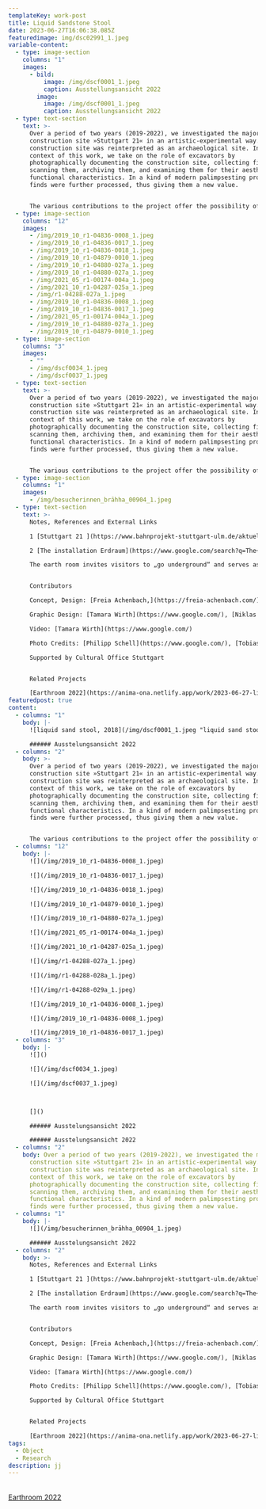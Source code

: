 ```yaml
---
templateKey: work-post
title: Liquid Sandstone Stool
date: 2023-06-27T16:06:38.085Z
featuredimage: img/dsc02991_1.jpeg
variable-content:
  - type: image-section
    columns: "1"
    images:
      - bild:
          image: /img/dscf0001_1.jpeg
          caption: Ausstellungsansicht 2022
        image:
          image: /img/dscf0001_1.jpeg
          caption: Ausstellungsansicht 2022
  - type: text-section
    text: >-
      Over a period of two years (2019-2022), we investigated the major
      construction site »Stuttgart 21« in an artistic-experimental way. The
      construction site was reinterpreted as an archaeological site. In the
      context of this work, we take on the role of excavators by
      photographically documenting the construction site, collecting finds,3D
      scanning them, archiving them, and examining them for their aesthetic and
      functional characteristics. In a kind of modern palimpsesting process, the
      finds were further processed, thus giving them a new value.


      The various contributions to the project offer the possibility of an interactive debate and create reference between layering, reinterpretation and superimposition. They celebrate the unfinished, the transformation process and highlight the spatial and aesthetic qualities of urban space. At the same time, the work can be understood as a documentation for the future. When the process of construction is completely displaced and no longer perceptible. The digital archive [www.cite-mine.online](www.cite-mine.online), the video work „Momentaufnahmen“, the spatial installation Erdraum and a publication are results of this research work.
  - type: image-section
    columns: "12"
    images:
      - /img/2019_10_r1-04836-0008_1.jpeg
      - /img/2019_10_r1-04836-0017_1.jpeg
      - /img/2019_10_r1-04836-0018_1.jpeg
      - /img/2019_10_r1-04879-0010_1.jpeg
      - /img/2019_10_r1-04880-027a_1.jpeg
      - /img/2019_10_r1-04880-027a_1.jpeg
      - /img/2021_05_r1-00174-004a_1.jpeg
      - /img/2021_10_r1-04287-025a_1.jpeg
      - /img/r1-04288-027a_1.jpeg
      - /img/2019_10_r1-04836-0008_1.jpeg
      - /img/2019_10_r1-04836-0017_1.jpeg
      - /img/2021_05_r1-00174-004a_1.jpeg
      - /img/2019_10_r1-04880-027a_1.jpeg
      - /img/2019_10_r1-04879-0010_1.jpeg
  - type: image-section
    columns: "3"
    images:
      - ""
      - /img/dscf0034_1.jpeg
      - /img/dscf0037_1.jpeg
  - type: text-section
    text: >-
      Over a period of two years (2019-2022), we investigated the major
      construction site »Stuttgart 21« in an artistic-experimental way. The
      construction site was reinterpreted as an archaeological site. In the
      context of this work, we take on the role of excavators by
      photographically documenting the construction site, collecting finds,3D
      scanning them, archiving them, and examining them for their aesthetic and
      functional characteristics. In a kind of modern palimpsesting process, the
      finds were further processed, thus giving them a new value.


      The various contributions to the project offer the possibility of an interactive debate and create reference between layering, reinterpretation and superimposition. They celebrate the unfinished, the transformation process and highlight the spatial and aesthetic qualities of urban space. At the same time, the work can be understood as a documentation for the future. When the process of construction is completely displaced and no longer perceptible. The digital archive [www.cite-mine.online](www.cite-mine.online), the video work „Momentaufnahmen“, the spatial installation Erdraum and a publication are results of this research work.
  - type: image-section
    columns: "1"
    images:
      - /img/besucherinnen_brāhha_00904_1.jpeg
  - type: text-section
    text: >-
      Notes, References and External Links

      1 [Stuttgart 21 ](https://www.bahnprojekt-stuttgart-ulm.de/aktuell/)is a construction site reinterpreted as an archaeological site. In the context of this work, we take on the role of excavators by photographically documenting the construction site, 

      2 [The installation Erdraum](https://www.google.com/search?q=The+installation+Erdraum&rlz=1C5CHFA_enDE1032DE1035&oq=The+installation+Erdraum&aqs=chrome..69i57j69i64.575j0j7&sourceid=chrome&ie=UTF-8) was shown as part of the exhibition Archaeology of a city mine in the project space Kunst()Klima from 16.09.–13.10.2022.

      The earth room invites visitors to „go underground“ and serves as a platform for the various contributions to the project Archaeology of a city mine, which in different ways allow the processes of the construction site to be viewed in a new context. 


      Contributors

      Concept, Design: [Freia Achenbach,](https://freia-achenbach.com/) [June Fàbregas](https://www.google.com/)

      Graphic Design: [Tamara Wirth](https://www.google.com/), [Niklas Berlec](https://www.google.com/), [Valentin Alisch](https://www.google.com/), [Tobias Hönow](https://www.google.com/)

      Video: [Tamara Wirth](https://www.google.com/)

      Photo Credits: [Philipp Schell](https://www.google.com/), [Tobias Hönow](https://www.google.com/)

      Supported by Cultural Office Stuttgart


      Related Projects

      [Earthroom 2022](https://anima-ona.netlify.app/work/2023-06-27-liquid-sandstone-stool/)
featuredpost: true
content:
  - columns: "1"
    body: |-
      ![liquid sand stool, 2018](/img/dscf0001_1.jpeg "liquid sand stool, 2018")

      ###### Ausstelungsansicht 2022
  - columns: "2"
    body: >-
      Over a period of two years (2019-2022), we investigated the major
      construction site »Stuttgart 21« in an artistic-experimental way. The
      construction site was reinterpreted as an archaeological site. In the
      context of this work, we take on the role of excavators by
      photographically documenting the construction site, collecting finds,3D
      scanning them, archiving them, and examining them for their aesthetic and
      functional characteristics. In a kind of modern palimpsesting process, the
      finds were further processed, thus giving them a new value.


      The various contributions to the project offer the possibility of an interactive debate and create reference between layering, reinterpretation and superimposition. They celebrate the unfinished, the transformation process and highlight the spatial and aesthetic qualities of urban space. At the same time, the work can be understood as a documentation for the future. When the process of construction is completely displaced and no longer perceptible. The digital archive [www.cite-mine.online](www.cite-mine.online), the video work „Momentaufnahmen“, the spatial installation Erdraum and a publication are results of this research work.
  - columns: "12"
    body: |-
      ![](/img/2019_10_r1-04836-0008_1.jpeg)

      ![](/img/2019_10_r1-04836-0017_1.jpeg)

      ![](/img/2019_10_r1-04836-0018_1.jpeg)

      ![](/img/2019_10_r1-04879-0010_1.jpeg)

      ![](/img/2019_10_r1-04880-027a_1.jpeg)

      ![](/img/2021_05_r1-00174-004a_1.jpeg)

      ![](/img/2021_10_r1-04287-025a_1.jpeg)

      ![](/img/r1-04288-027a_1.jpeg)

      ![](/img/r1-04288-028a_1.jpeg)

      ![](/img/r1-04288-029a_1.jpeg)

      ![](/img/2019_10_r1-04836-0008_1.jpeg)

      ![](/img/2019_10_r1-04836-0008_1.jpeg)

      ![](/img/2019_10_r1-04836-0017_1.jpeg)
  - columns: "3"
    body: |-
      ![]()

      ![](/img/dscf0034_1.jpeg)

      ![](/img/dscf0037_1.jpeg)



      []()

      ###### Ausstelungsansicht 2022

      ###### Ausstelungsansicht 2022
  - columns: "2"
    body: Over a period of two years (2019-2022), we investigated the major
      construction site »Stuttgart 21« in an artistic-experimental way. The
      construction site was reinterpreted as an archaeological site. In the
      context of this work, we take on the role of excavators by
      photographically documenting the construction site, collecting finds,3D
      scanning them, archiving them, and examining them for their aesthetic and
      functional characteristics. In a kind of modern palimpsesting process, the
      finds were further processed, thus giving them a new value.
  - columns: "1"
    body: |-
      ![](/img/besucherinnen_brāhha_00904_1.jpeg)

      ###### Ausstelungsansicht 2022
  - columns: "2"
    body: >-
      Notes, References and External Links

      1 [Stuttgart 21 ](https://www.bahnprojekt-stuttgart-ulm.de/aktuell/)is a construction site reinterpreted as an archaeological site. In the context of this work, we take on the role of excavators by photographically documenting the construction site, 

      2 [The installation Erdraum](https://www.google.com/search?q=The+installation+Erdraum&rlz=1C5CHFA_enDE1032DE1035&oq=The+installation+Erdraum&aqs=chrome..69i57j69i64.575j0j7&sourceid=chrome&ie=UTF-8) was shown as part of the exhibition Archaeology of a city mine in the project space Kunst()Klima from 16.09.–13.10.2022.

      The earth room invites visitors to „go underground“ and serves as a platform for the various contributions to the project Archaeology of a city mine, which in different ways allow the processes of the construction site to be viewed in a new context. 


      Contributors

      Concept, Design: [Freia Achenbach,](https://freia-achenbach.com/) [June Fàbregas](https://www.google.com/)

      Graphic Design: [Tamara Wirth](https://www.google.com/), [Niklas Berlec](https://www.google.com/), [Valentin Alisch](https://www.google.com/), [Tobias Hönow](https://www.google.com/)

      Video: [Tamara Wirth](https://www.google.com/)

      Photo Credits: [Philipp Schell](https://www.google.com/), [Tobias Hönow](https://www.google.com/)

      Supported by Cultural Office Stuttgart


      Related Projects

      [Earthroom 2022](https://anima-ona.netlify.app/work/2023-06-27-liquid-sandstone-stool/)
tags:
  - Object
  - Research
description: jj
---
```

###### 
[Earthroom 2022](https://anima-ona.netlify.app/work/2023-06-27-liquid-sandstone-stool/)